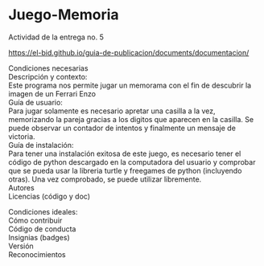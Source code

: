 # Juego-Memoria
Actividad de la entrega no. 5  
  
https://el-bid.github.io/guia-de-publicacion/documents/documentacion/  
  
Condiciones necesarias  
 Descripción y contexto:  
    Este programa nos permite jugar un memorama con el fin de descubrir la imagen de un Ferrari Enzo  
 Guía de usuario:  
    Para jugar solamente es necesario apretar una casilla a la vez, memorizando la pareja gracias a los digitos que
    aparecen en la casilla. Se puede observar un contador de intentos y finalmente un mensaje de victoria.  
 Guía de instalación:  
    Para tener una instalación exitosa de este juego, es necesario tener el código de python descargado en la computadora
    del usuario y comprobar que se pueda usar la libreria turtle y freegames de python (incluyendo otras). Una vez
    comprobado, se puede utilizar libremente.  
 Autores  
 Licencias (código y doc)  
  
Condiciones ideales:  
 Cómo contribuir  
 Código de conducta  
 Insignias (badges)  
 Versión  
 Reconocimientos  
